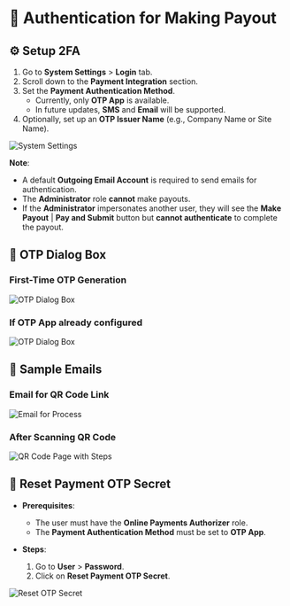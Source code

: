 # 🔐 Authentication for Making Payout

## ⚙️ Setup 2FA

1. Go to **System Settings** > **Login** tab.  
2. Scroll down to the **Payment Integration** section.  
3. Set the **Payment Authentication Method**.  
   - Currently, only **OTP App** is available.  
   - In future updates, **SMS** and **Email** will be supported.  
4. Optionally, set up an **OTP Issuer Name** (e.g., Company Name or Site Name).  

![System Settings](https://github.com/user-attachments/assets/eef415a5-b130-456c-913d-efffa669c783)

**Note**:  

- A default **Outgoing Email Account** is required to send emails for authentication.  
- The **Administrator** role **cannot** make payouts.  
- If the **Administrator** impersonates another user, they will see the **Make Payout** | **Pay and Submit** button but **cannot authenticate** to complete the payout.  

## 🔢 OTP Dialog Box

### First-Time OTP Generation

![OTP Dialog Box](https://github.com/user-attachments/assets/3fce9443-28ba-4980-976d-fcaea83e3dee)

### If OTP App already configured

![OTP Dialog Box](https://github.com/user-attachments/assets/242fabc2-009a-4257-86c0-0d266c11a124)

## 📧 Sample Emails

### Email for QR Code Link

![Email for Process](https://github.com/user-attachments/assets/f0d799bd-c55b-4d62-8b19-de4419bf82cf)

### After Scanning QR Code

![QR Code Page with Steps](https://github.com/user-attachments/assets/f69729e9-fb43-4a6e-adad-6e0320c64507)

## 🔄 Reset Payment OTP Secret

- **Prerequisites**:  
  - The user must have the **Online Payments Authorizer** role.  
  - The **Payment Authentication Method** must be set to **OTP App**.  

- **Steps**:  
  1. Go to **User** > **Password**.  
  2. Click on **Reset Payment OTP Secret**.  

![Reset OTP Secret](https://github.com/user-attachments/assets/a3cb040c-df71-408d-85f8-c03e8a26b7c4)